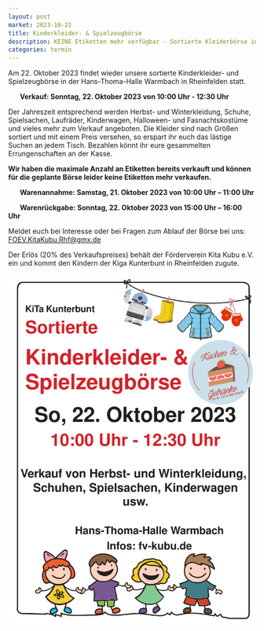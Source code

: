 ```yaml
---
layout: post
market: 2023-10-22
title: Kinderkleider- & Spielzeugbörse
description: KEINE Etiketten mehr verfügbar - Sortierte Kleiderbörse in der Hans-Thoma-Halle Warmbach in Rheinfelden
categories: termin
---
```


Am 22. Oktober 2023 findet wieder unsere sortierte Kinderkleider- und Spielzeugbörse in der Hans-Thoma-Halle Warmbach in Rheinfelden statt.

&nbsp;&nbsp;&nbsp;&nbsp;&nbsp;&nbsp;**Verkauf: Sonntag, 22. Oktober 2023 von 10:00 Uhr - 12:30 Uhr**

Der Jahreszeit entsprechend werden Herbst- und Winterkleidung, Schuhe, Spielsachen, Laufräder, Kinderwagen, Halloween- und Fasnachtskostüme und vieles mehr zum Verkauf angeboten.
Die Kleider sind nach Größen sortiert und mit einem Preis versehen, so erspart ihr euch das lästige Suchen an jedem Tisch. 
Bezahlen könnt ihr eure gesammelten Errungenschaften an der Kasse.

**Wir haben die maximale Anzahl an Etiketten bereits verkauft und können für die geplante Börse leider keine Etiketten mehr verkaufen.**

  &nbsp;&nbsp;&nbsp;&nbsp;&nbsp;&nbsp;**Warenannahme: 	Samstag, 21. Oktober 2023 von 10:00 Uhr – 11:00 Uhr**
  
  &nbsp;&nbsp;&nbsp;&nbsp;&nbsp;&nbsp;**Warenrückgabe: 	Sonntag, 22. Oktober 2023 von 15:00 Uhr – 16:00 Uhr**
  
Meldet euch bei Interesse oder bei Fragen zum Ablauf der Börse bei uns: <FOEV.KitaKubu.Rhf@gmx.de>

Der Erlös (20% des Verkaufspreises) behält der Förderverein Kita Kubu e.V. ein und kommt den Kindern der Kiga Kunterbunt in Rheinfelden zugute.

![Sortierte Kleidung](/images/202310_Plakat.jpg)
